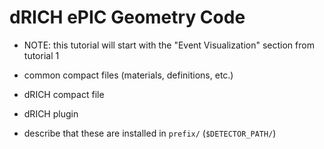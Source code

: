 dRICH ePIC Geometry Code
========================

- NOTE: this tutorial will start with the "Event Visualization" section from tutorial 1

- common compact files (materials, definitions, etc.)
- dRICH compact file
- dRICH plugin
- describe that these are installed in `prefix/` (`$DETECTOR_PATH/`)
